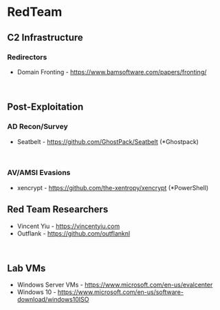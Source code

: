 # RedTeam

## C2 Infrastructure
### Redirectors
  * Domain Fronting - https://www.bamsoftware.com/papers/fronting/
</br>

## Post-Exploitation
### AD Recon/Survey
 * Seatbelt - https://github.com/GhostPack/Seatbelt (*Ghostpack)
</br>

### AV/AMSI Evasions
 * xencrypt - https://github.com/the-xentropy/xencrypt (*PowerShell)

## Red Team Researchers
  * Vincent Yiu - https://vincentyiu.com
  * Outflank - https://github.com/outflanknl
</br>
  

## Lab VMs
  * Windows Server VMs - https://www.microsoft.com/en-us/evalcenter
  * Windows 10 - https://www.microsoft.com/en-us/software-download/windows10ISO

